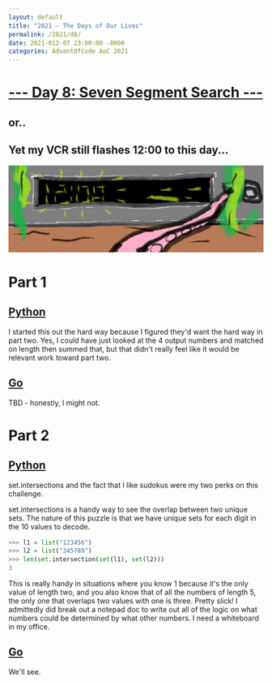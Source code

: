 ```yaml
---
layout: default
title: "2021 - The Days of Our Lives"
permalink: /2021/d8/
date: 2021-012-07 23:00:00 -0000
categories: AdventOfCode AoC 2021
---
```

# [--- Day 8: Seven Segment Search ---](https://adventofcode.com/2021/day/8)
## or..
## Yet my VCR still flashes 12:00 to this day...
![one art please](/docs/assets/img/flashingtwelve.png)
# Part 1

## [Python](https://github.com/aaronlael/AoC-2021/blob/master/AoC_2021_D8P1.py)

I started this out the hard way because I figured they'd want the hard way in part two.  Yes, I could have just looked at the 4 output numbers and matched on length then summed that, but that didn't really feel like it would be relevant work toward part two.

## [Go](https://github.com/aaronlael/AoC-2021-Go/blob/master/aoc_2021_d8.go)

TBD - honestly, I might not.

# Part 2

## [Python](https://github.com/aaronlael/AoC-2021/blob/master/AoC_2021_D8P2.py)

set.intersections and the fact that I like sudokus were my two perks on this challenge.

set.intersections is a handy way to see the overlap between two unique sets.  The nature of this puzzle is that we have unique sets for each digit in the 10 values to decode.
```Python
>>> l1 = list("123456")
>>> l2 = list("345789")
>>> len(set.intersection(set(l1), set(l2)))
3
```
This is really handy in situations where you know 1 because it's the only value of length two, and you also know that of all the numbers of length 5, the only one that overlaps two values with one is three.  Pretty slick!  I admittedly did break out a notepad doc to write out all of the logic on what numbers could be determined by what other numbers.  I need a whiteboard in my office.

## [Go](https://github.com/aaronlael/AoC-2021-Go/blob/master/aoc_2021_d8.go)

We'll see.
